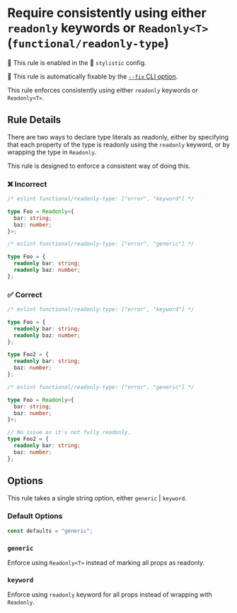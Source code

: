 # Require consistently using either `readonly` keywords or `Readonly<T>` (`functional/readonly-type`)

💼 This rule is enabled in the 🎨 `stylistic` config.

🔧 This rule is automatically fixable by the [`--fix` CLI option](https://eslint.org/docs/latest/user-guide/command-line-interface#--fix).

<!-- end auto-generated rule header -->

This rule enforces consistently using either `readonly` keywords or `Readonly<T>`.

## Rule Details

There are two ways to declare type literals as readonly, either by specifying that each
property of the type is readonly using the `readonly` keyword, or by wrapping the type
in `Readonly`.

This rule is designed to enforce a consistent way of doing this.

### ❌ Incorrect

<!-- eslint-skip -->

```ts
/* eslint functional/readonly-type: ["error", "keyword"] */

type Foo = Readonly<{
  bar: string;
  baz: number;
}>;
```

<!-- eslint-skip -->

```ts
/* eslint functional/readonly-type: ["error", "generic"] */

type Foo = {
  readonly bar: string;
  readonly baz: number;
};
```

### ✅ Correct

```ts
/* eslint functional/readonly-type: ["error", "keyword"] */

type Foo = {
  readonly bar: string;
  readonly baz: number;
};

type Foo2 = {
  readonly bar: string;
  baz: number;
};
```

```ts
/* eslint functional/readonly-type: ["error", "generic"] */

type Foo = Readonly<{
  bar: string;
  baz: number;
}>;

// No issue as it's not fully readonly.
type Foo2 = {
  readonly bar: string;
  baz: number;
};
```

## Options

This rule takes a single string option, either `generic` | `keyword`.

### Default Options

```ts
const defaults = "generic";
```

### `generic`

Enforce using `Readonly<T>` instead of marking all props as readonly.

### `keyword`

Enforce using `readonly` keyword for all props instead of wrapping with `Readonly`.
